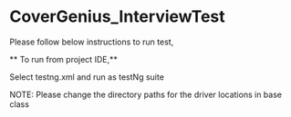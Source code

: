 # CoverGenius_InterviewTest

Please follow below instructions to run test,

** To run from project IDE,**

Select testng.xml and run as testNg suite

NOTE: Please change the directory paths for the driver locations in base class
